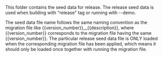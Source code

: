 This folder contains the seed data for release. The release seed data is used when building with "release" tag or running with --demo.

The seed data file name follows the same naming convention as the migration file like {{version_number}}\_\_{{description}}, where {{version_number}}
corresponds to the migration file having the same {{version_number}}. The particular release seed data file is ONLY loaded when the corresponding migration file has been applied, which means it should only be loaded once together with running the migration file.
